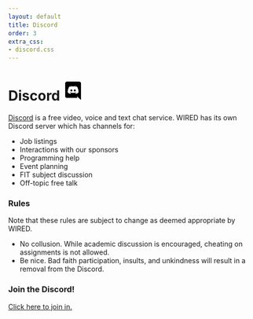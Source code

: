 ```yaml
---
layout: default
title: Discord
order: 3
extra_css:
- discord.css
---
```


<div markdown="1">

<div class="header">
  <h1>Discord <img src="assets/images/icons/logo-discord.svg" alt="logo" width="40"/></h1>
</div>

<!-- ## Discord
<img src="assets/images/icons/logo-discord.svg" alt="discord" width="20"/> -->

<a href="https://discord.com" target="_blank">Discord</a> is a free video, voice and text chat service.
WIRED has its own Discord server which has channels for:
- Job listings
- Interactions with our sponsors
- Programming help
- Event planning
- FIT subject discussion
- Off-topic free talk

### Rules
Note that these rules are subject to change as deemed appropriate by WIRED.
- No collusion. While academic discussion is encouraged, cheating on assignments is not allowed.
- Be nice. Bad faith participation, insults, and unkindness will result in a removal from the Discord.

### Join the Discord!
<a href="https://discord.gg/WNUDsjQ"  target="_blank">Click here to join in.</a>
</div>